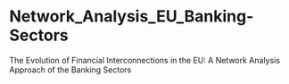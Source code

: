 # Network_Analysis_EU_Banking-Sectors
The Evolution of Financial Interconnections in the EU: A Network Analysis Approach of the Banking Sectors
